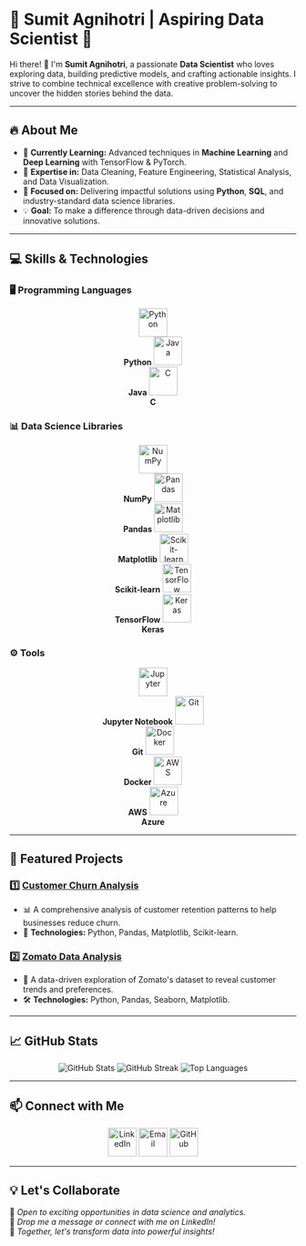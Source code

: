 # 🌟 **Sumit Agnihotri | Aspiring Data Scientist** 🌟

Hi there! 👋 I'm **Sumit Agnihotri**, a passionate **Data Scientist** who loves exploring data, building predictive models, and crafting actionable insights. I strive to combine technical excellence with creative problem-solving to uncover the hidden stories behind the data.

---

## 🔥 **About Me**
- 🌱 **Currently Learning:** Advanced techniques in **Machine Learning** and **Deep Learning** with TensorFlow & PyTorch.
- 🚀 **Expertise in:** Data Cleaning, Feature Engineering, Statistical Analysis, and Data Visualization.
- 🎯 **Focused on:** Delivering impactful solutions using **Python**, **SQL**, and industry-standard data science libraries.
- 💡 **Goal:** To make a difference through data-driven decisions and innovative solutions.

---

## 💻 **Skills & Technologies**

### 🖥️ **Programming Languages**
<p align="center">
  <img src="https://cdn.jsdelivr.net/gh/devicons/devicon/icons/python/python-original.svg" alt="Python" width="50" height="50" /><br><b>Python</b>
  <img src="https://cdn.jsdelivr.net/gh/devicons/devicon/icons/java/java-original.svg" alt="Java" width="50" height="50" /><br><b>Java</b>
  <img src="https://cdn.jsdelivr.net/gh/devicons/devicon/icons/c/c-original.svg" alt="C" width="50" height="50" /><br><b>C</b>
</p>

### 📊 **Data Science Libraries**
<p align="center">
  <img src="https://cdn.jsdelivr.net/gh/devicons/devicon/icons/numpy/numpy-original.svg" alt="NumPy" width="50" height="50" /><br><b>NumPy</b>
  <img src="https://cdn.jsdelivr.net/gh/devicons/devicon/icons/pandas/pandas-original.svg" alt="Pandas" width="50" height="50" /><br><b>Pandas</b>
  <img src="https://upload.wikimedia.org/wikipedia/commons/8/84/Matplotlib_icon.svg" alt="Matplotlib" width="50" height="50" /><br><b>Matplotlib</b>
  <img src="https://upload.wikimedia.org/wikipedia/commons/0/05/Scikit_learn_logo_small.svg" alt="Scikit-learn" width="50" height="50" /><br><b>Scikit-learn</b>
  <img src="https://cdn.jsdelivr.net/gh/devicons/devicon/icons/tensorflow/tensorflow-original.svg" alt="TensorFlow" width="50" height="50" /><br><b>TensorFlow</b>
  <img src="https://cdn.jsdelivr.net/gh/devicons/devicon/icons/keras/keras-original.svg" alt="Keras" width="50" height="50" /><br><b>Keras</b>
</p>

### ⚙️ **Tools**
<p align="center">
  <img src="https://cdn.jsdelivr.net/gh/devicons/devicon/icons/jupyter/jupyter-original.svg" alt="Jupyter" width="50" height="50" /><br><b>Jupyter Notebook</b>
  <img src="https://cdn.jsdelivr.net/gh/devicons/devicon/icons/git/git-original.svg" alt="Git" width="50" height="50" /><br><b>Git</b>
  <img src="https://cdn.jsdelivr.net/gh/devicons/devicon/icons/docker/docker-original.svg" alt="Docker" width="50" height="50" /><br><b>Docker</b>
  <img src="https://cdn.jsdelivr.net/gh/devicons/devicon/icons/amazonwebservices/amazonwebservices-original.svg" alt="AWS" width="50" height="50" /><br><b>AWS</b>
  <img src="https://cdn.jsdelivr.net/gh/devicons/devicon/icons/azure/azure-original.svg" alt="Azure" width="50" height="50" /><br><b>Azure</b>
</p>

---

## 🌟 **Featured Projects**

### 1️⃣ **[Customer Churn Analysis](https://github.com/Sumit-Agnihotri/Customer-Churn-Analysis)**
- 📊 A comprehensive analysis of customer retention patterns to help businesses reduce churn.
- 🔧 **Technologies:** Python, Pandas, Matplotlib, Scikit-learn.

### 2️⃣ **[Zomato Data Analysis](https://github.com/Sumit-Agnihotri/Zomato-Data-Analysis)**
- 🍴 A data-driven exploration of Zomato's dataset to reveal customer trends and preferences.
- 🛠️ **Technologies:** Python, Pandas, Seaborn, Matplotlib.

---

## 📈 **GitHub Stats**
<p align="center">
  <img src="https://github-readme-stats.vercel.app/api?username=Sumit-Agnihotri&show_icons=true&theme=radical" alt="GitHub Stats" />
  <img src="https://github-readme-streak-stats.herokuapp.com/?user=Sumit-Agnihotri&theme=radical" alt="GitHub Streak" />
  <img src="https://github-readme-stats.vercel.app/api/top-langs/?username=Sumit-Agnihotri&layout=compact&theme=radical" alt="Top Languages" />
</p>

---

## 📫 **Connect with Me**
<p align="center">
  <a href="https://www.linkedin.com/in/sumit-agnihotri/"><img src="https://cdn.jsdelivr.net/gh/devicons/devicon/icons/linkedin/linkedin-original.svg" alt="LinkedIn" width="50" height="50" /></a>
  <a href="mailto:youremail@example.com"><img src="https://cdn.jsdelivr.net/gh/devicons/devicon/icons/google/google-original.svg" alt="Email" width="50" height="50" /></a>
  <a href="https://github.com/Sumit-Agnihotri"><img src="https://cdn.jsdelivr.net/gh/devicons/devicon/icons/github/github-original.svg" alt="GitHub" width="50" height="50" /></a>
</p>

---

## 💡 **Let's Collaborate**
🚀 *Open to exciting opportunities in data science and analytics.*  
📧 *Drop me a message or connect with me on LinkedIn!*  
🌟 *Together, let's transform data into powerful insights!*
